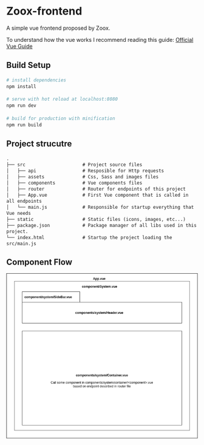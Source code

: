 # Zoox-frontend

 A simple vue frontend proposed by Zoox.

 To understand how the vue works I recommend reading this guide:
[Official Vue Guide](https://vuejs.org/v2/guide/)

## Build Setup

``` bash
# install dependencies
npm install

# serve with hot reload at localhost:8080
npm run dev

# build for production with minification
npm run build
```

## Project strucutre

    .
    ├── src                     # Project source files
    │   ├── api                 # Resposible for Http requests
    │   ├── assets              # Css, Sass and images files
    │   ├── components          # Vue components files
    │   ├── router              # Router for endpoints of this project
    │   ├── App.vue             # First Vue component that is called in all endpoints
    │   └── main.js             # Responsible for startup everything that Vue needs
    ├── static                  # Static files (icons, images, etc...)
    ├── package.json            # Package manager of all libs used in this project.
    └── index.html              # Startup the project loading the src/main.js

## Component Flow

![Alt text](docs/components-diagram.png)

